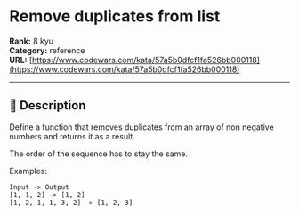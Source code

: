# Remove duplicates from list

**Rank:** 8 kyu  
**Category:** reference  
**URL:** [https://www.codewars.com/kata/57a5b0dfcf1fa526bb000118](https://www.codewars.com/kata/57a5b0dfcf1fa526bb000118)

---

## 📝 Description

Define a function that removes duplicates from an array of non negative numbers and returns it as a result.

The order of the sequence has to stay the same.

Examples:
```
Input -> Output
[1, 1, 2] -> [1, 2]
[1, 2, 1, 1, 3, 2] -> [1, 2, 3]
```
